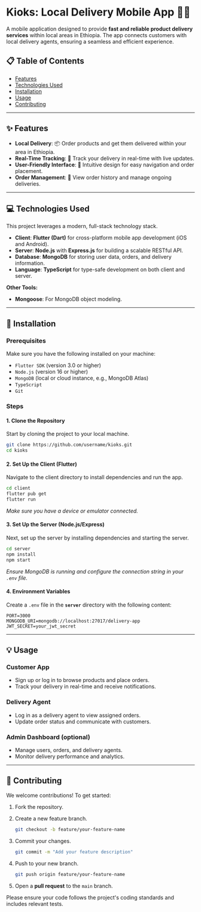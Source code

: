 

# Kioks: Local Delivery Mobile App 🛵💨

A mobile application designed to provide **fast and reliable product delivery services** within local areas in Ethiopia. The app connects customers with local delivery agents, ensuring a seamless and efficient experience.

## 📋 Table of Contents

  * [Features](https://www.google.com/search?q=%23-features)
  * [Technologies Used](https://www.google.com/search?q=%23-technologies-used)
  * [Installation](https://www.google.com/search?q=%23-installation)
  * [Usage](https://www.google.com/search?q=%23-usage)
  * [Contributing](https://www.google.com/search?q=%23-contributing)

-----

## ✨ Features

  * **Local Delivery**: 📦 Order products and get them delivered within your area in Ethiopia.
  * **Real-Time Tracking**: 📍 Track your delivery in real-time with live updates.
  * **User-Friendly Interface**: 📱 Intuitive design for easy navigation and order placement.
  * **Order Management**: 📝 View order history and manage ongoing deliveries.

-----

## 💻 Technologies Used

This project leverages a modern, full-stack technology stack.

  * **Client**: **Flutter (Dart)** for cross-platform mobile app development (iOS and Android).
  * **Server**: **Node.js** with **Express.js** for building a scalable RESTful API.
  * **Database**: **MongoDB** for storing user data, orders, and delivery information.
  * **Language**: **TypeScript** for type-safe development on both client and server.

**Other Tools:**

  * **Mongoose**: For MongoDB object modeling.

-----

## 🚀 Installation

### Prerequisites

Make sure you have the following installed on your machine:

  * `Flutter SDK` (version 3.0 or higher)
  * `Node.js` (version 16 or higher)
  * `MongoDB` (local or cloud instance, e.g., MongoDB Atlas)
  * `TypeScript`
  * `Git`

### Steps

#### 1\. Clone the Repository

Start by cloning the project to your local machine.

```bash
git clone https://github.com/username/kioks.git
cd kioks
```

#### 2\. Set Up the Client (Flutter)

Navigate to the client directory to install dependencies and run the app.

```bash
cd client
flutter pub get
flutter run
```

*Make sure you have a device or emulator connected.*

#### 3\. Set Up the Server (Node.js/Express)

Next, set up the server by installing dependencies and starting the server.

```bash
cd server
npm install
npm start
```

*Ensure MongoDB is running and configure the connection string in your `.env` file.*

#### 4\. Environment Variables

Create a `.env` file in the **`server`** directory with the following content:

```
PORT=3000
MONGODB_URI=mongodb://localhost:27017/delivery-app
JWT_SECRET=your_jwt_secret
```

-----

## 💡 Usage

### Customer App

  * Sign up or log in to browse products and place orders.
  * Track your delivery in real-time and receive notifications.

### Delivery Agent

  * Log in as a delivery agent to view assigned orders.
  * Update order status and communicate with customers.

### Admin Dashboard (optional)

  * Manage users, orders, and delivery agents.
  * Monitor delivery performance and analytics.

-----

## 🤝 Contributing

We welcome contributions\! To get started:

1.  Fork the repository.

2.  Create a new feature branch.

    ```bash
    git checkout -b feature/your-feature-name
    ```

3.  Commit your changes.

    ```bash
    git commit -m "Add your feature description"
    ```

4.  Push to your new branch.

    ```bash
    git push origin feature/your-feature-name
    ```

5.  Open a **pull request** to the `main` branch.

Please ensure your code follows the project's coding standards and includes relevant tests.